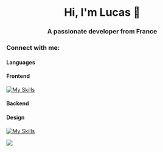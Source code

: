 <h1 align="center">Hi, I'm Lucas 👋</h1>
<h3 align="center">A passionate developer from France</h3>

<h3 align="left">Connect with me:</h3>
<p align="left">
</p>






<h4 align="left">Languages</h4>

<h4 align="left">Frontend</h4>

[![My Skills](https://skillicons.dev/icons?i=js,html,css)](https://skillicons.dev)

<h4 align="left">Backend</h4>

<h4 align="left">Design</h4>

[![My Skills](https://skillicons.dev/icons?i=figma,illustrator,xd)](https://skillicons.dev)




<a href="https://github.com/anuraghazra/github-readme-stats"> 
<img  src="https://github-readme-stats.vercel.app/api?username=lucasdsm9&&show_icons=true&theme=dark"/>
<br>
</a>
